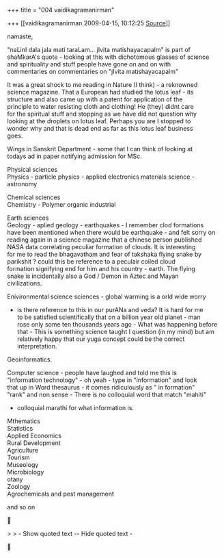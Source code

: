 +++
title = "004 vaidikagramanirman"

+++
[[vaidikagramanirman	2009-04-15, 10:12:25 [Source](https://groups.google.com/g/bvparishat/c/ragA3a4sGcg)]]



namaste,  
  
"naLinI dala jala mati taraLam... jIvita matishayacapalm" is part of  
shaMkarA's quote - looking at this with dichotomous glasses of science  
and spirituality and stuff people have gone on and on with  
commentaries on commentaries on "jIvita matishayacapalm"  
  
It was a great shock to me reading in Nature (I think) - a reknowned  
science magazine. That a European had studied the lotus leaf - its  
structure and also came up with a patent for application of the  
principle to water resisting cloth and clothing! He (they) didnt care  
for the spiritual stuff and stopping as we have did not question why  
looking at the droplets on lotus leaf. Perhaps you are I stopped to  
wonder why and that is dead end as far as this lotus leaf business  
goes.  
  
Wings in Sanskrit Department - some that I can think of looking at  
todays ad in paper notifying admission for MSc.  
  
Physical sciences  
Physics - particle physics - applied electronics materials science -  
astronomy  
  
Chemical sciences  
Chemistry - Polymer organic industrial  
  
Earth sciences  
Geology - aplied geology - earthquakes - I remember clod formations  
have been mentioned when there would be earthquake - and felt sorry on  
reading again in a science magazine that a chinese person published  
NASA data correlating peculiar formation of clouds. It is interesting  
for me to read the bhagavatham and fear of takshaka flying snake by  
parikshit ? could this be reference to a peculair coiled cloud  
formation signifying end for him and his country - earth. The flying  
snake is incidentally also a God / Demon in Aztec and Mayan  
civilizations.  
  
Enivironmental science sciences - global warming is a orld wide worry  
- is there reference to this in our purANa and veda? It is hard for me  
to be satisfied scientifically that on a billion year old planet - man  
rose only some ten thousands years ago - What was happening before  
that - This is something science taught I question (in my mind) but am  
relatively happy that our yuga concept could be the correct  
interpretation.  
  
Geoinformatics.  
  
Computer science - people have laughed and told me this is  
"information technology" - oh yeah - type in "information" and look  
that up in Word thesaurus - it comes ridiculously as " in formation"  
"rank" and non sense - There is no colloquial word that match "mahiti"  
- colloquial marathi for what information is.  
  
Mthematics  
Statistics  
Applied Economics  
Rural Development  
Agriculture  
Tourism  
Museology  
Microbiology  
otany  
Zoology  
Agrochemicals and pest management  
  
and so on  



\> \> - Show quoted text -- Hide quoted text -  



